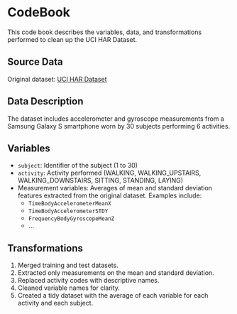 # CodeBook

This code book describes the variables, data, and transformations performed to clean up the UCI HAR Dataset.

## Source Data

Original dataset: [UCI HAR Dataset](https://archive.ics.uci.edu/ml/datasets/human+activity+recognition+using+smartphones)

## Data Description

The dataset includes accelerometer and gyroscope measurements from a Samsung Galaxy S smartphone worn by 30 subjects performing 6 activities.

## Variables

- `subject`: Identifier of the subject (1 to 30)
- `activity`: Activity performed (WALKING, WALKING_UPSTAIRS, WALKING_DOWNSTAIRS, SITTING, STANDING, LAYING)
- Measurement variables: Averages of mean and standard deviation features extracted from the original dataset. Examples include:
  - `TimeBodyAccelerometerMeanX`
  - `TimeBodyAccelerometerSTDY`
  - `FrequencyBodyGyroscopeMeanZ`
  - ...

## Transformations

1. Merged training and test datasets.
2. Extracted only measurements on the mean and standard deviation.
3. Replaced activity codes with descriptive names.
4. Cleaned variable names for clarity.
5. Created a tidy dataset with the average of each variable for each activity and each subject.
